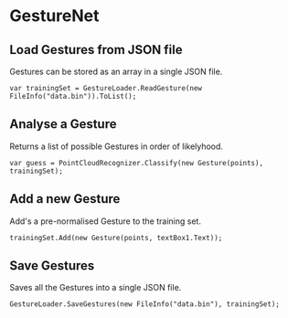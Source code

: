 # GestureNet

## Load Gestures from JSON file

Gestures can be stored as an array in a single JSON file.

`var trainingSet = GestureLoader.ReadGesture(new FileInfo("data.bin")).ToList();`

## Analyse a Gesture

Returns a list of possible Gestures in order of likelyhood.

`var guess = PointCloudRecognizer.Classify(new Gesture(points), trainingSet);`

## Add a new Gesture

Add's a pre-normalised Gesture to the training set.

`trainingSet.Add(new Gesture(points, textBox1.Text));`

## Save Gestures

Saves all the Gestures into a single JSON file.

`GestureLoader.SaveGestures(new FileInfo("data.bin"), trainingSet);`
